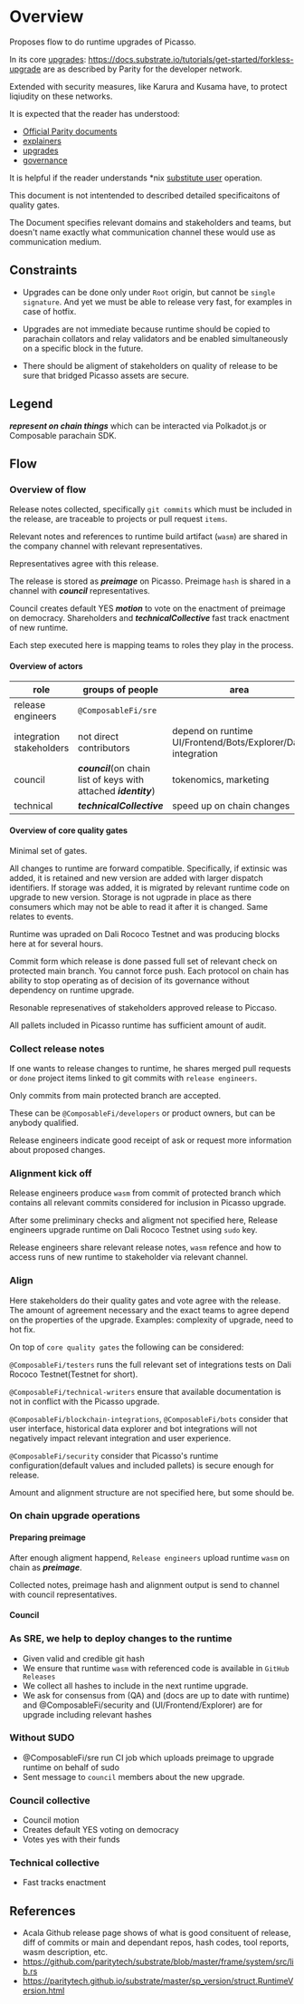 # Overview

Proposes flow to do runtime upgrades of Picasso. 

In its core [upgrades]: https://docs.substrate.io/tutorials/get-started/forkless-upgrade are as described by Parity for the developer network.

Extended with security measures, like Karura and Kusama have, to protect liqiudity on these networks.

It is expected that the reader has understood: 
- [Official Parity documents](https://docs.substrate.io/)
- [explainers](https://www.youtube.com/playlist?list=PLOyWqupZ-WGuAuS00rK-pebTMAOxW41W8)
- [upgrades](https://docs.substrate.io/tutorials/get-started/forkless-upgrade)
- [governance](../doc/governance.md)

It is helpful if the reader understands *nix [substitute user](https://en.wikipedia.org/wiki/Sudo) operation. 

This document is not intentended to described detailed specificaitons of quality gates.

The Document specifies relevant domains and stakeholders and teams, but doesn't name exactly what communication channel these would use as communication medium.

## Constraints

- Upgrades can be done only under `Root` origin, but cannot be `single signature`. And yet we must be able to release very fast, for examples in case of hotfix.

- Upgrades are not immediate because runtime should be copied to parachain collators and relay validators and be enabled simultaneously on a specific block in the future.

- There should be aligment of stakeholders on quality of release to be sure that bridged Picasso assets are secure. 


## Legend

***represent on chain things*** which can be interacted via Polkadot.js or Composable parachain SDK.

## Flow

### Overview of flow

Release notes collected, specifically `git commits` which must be included in the release, are traceable to projects or pull request `items`.

Relevant notes and references to runtime build artifact (`wasm`) are shared in the company channel with relevant representatives.

Representatives agree with this release.

The release is stored as ***preimage*** on Picasso. Preimage `hash` is shared in a channel with ***council*** representatives.

Council creates default YES ***motion*** to vote on the enactment of preimage on democracy. Shareholders and ***technicalCollective*** fast track enactment of new runtime.

Each step executed here is mapping teams to roles they play in the process.

#### Overview of actors

| role | groups of people| area |  
|-----------------|-----|-----|
| release engineers | `@ComposableFi/sre`| | 
| integration stakeholders| not direct contributors | depend on runtime UI/Frontend/Bots/Explorer/Data integration |
| council |   ***council***(on chain list of keys with attached ***identity***) | tokenomics, marketing |
| technical| ***technicalCollective*** | speed up on chain changes | 

#### Overview of core quality gates 

Minimal set of gates.

All changes to runtime are forward compatible.
Specifically, if extinsic was added, it is retained and new version are added with larger dispatch identifiers.
If storage was added, it is migrated by relevant runtime code on upgrade to new version. Storage is not ugprade in place as there consumers which may not be able to read it after it is changed. Same relates to events.

Runtime was upraded on Dali Rococo Testnet and was producing blocks here at for several hours.

Commit form which release is done passed full set of relevant check on protected main branch. 
You cannot force push. 
Each protocol on chain has ability to stop operating as of decision of its governance without dependency on runtime upgrade.

Resonable represenatives of stakeholders approved release to Piccaso.

All pallets included in Picasso runtime has sufficient amount of audit.

### Collect release notes

If one wants to release changes to runtime, he shares merged pull requests or `done` project items linked to git commits with `release engineers`.

Only commits from main protected branch are accepted.

These can be `@ComposableFi/developers` or product owners, but can be anybody qualified.

Release engineers indicate good receipt of ask or request more information about proposed changes. 

### Alignment kick off

Release engineers produce `wasm` from commit of protected branch which contains all relevant commits considered for inclusion in Picasso upgrade.

After some preliminary checks and aligment not specified here, Release engineers upgrade runtime on Dali Rococo Testnet using `sudo` key. 

Release engineers share relevant release notes, `wasm` refence and how to access runs of new runtime to stakeholder via relevant channel.

### Align

Here stakeholders do their quality gates and vote agree with the release. 
The amount of agreement necessary and the exact teams to agree depend on the properties of the upgrade. 
Examples: complexity of upgrade, need to hot fix.

On top of `core quality gates` the following can be considered:

`@ComposableFi/testers` runs the full relevant set of integrations tests on Dali Rococo Testnet(Testnet for short).

`@ComposableFi/technical-writers` ensure that available documentation is not in conflict with the Picasso upgrade.

`@ComposableFi/blockchain-integrations`, `@ComposableFi/bots` consider that user interface, historical data explorer and bot integrations will not negatively impact relevant integration and user experience.

`@ComposableFi/security` consider that Picasso's runtime configuration(default values and included pallets) is secure enough for release. 

Amount and alignment structure are not specified here, but some should be.


### On chain upgrade operations


#### Preparing preimage

After enough aligment happend, `Release engineers` upload runtime `wasm` on chain as ***preimage***.

Collected notes, preimage hash and alignment output is send to channel with council representatives. 

#### Council 




### As SRE, we help to deploy changes to the runtime

- Given valid and credible git hash
- We ensure that runtime `wasm` with referenced code is available in `GitHub Releases`
- We collect all hashes to include in the next runtime upgrade.
- We ask for consensus from  (QA) and  (docs are up to date with runtime) and @ComposableFi/security and (UI/Frontend/Explorer) are for upgrade including relevant hashes

### Without SUDO

- @ComposableFi/sre run CI job which uploads preimage to upgrade runtime on behalf of sudo
- Sent message to `council` members about the new upgrade.

### Council collective

- Council motion
- Creates default YES voting on democracy
- Votes yes with their funds

### Technical collective

- Fast tracks enactment

## References

- Acala Github release page shows of what is good consituent of release, diff of commits or main and dependant repos, hash codes, tool reports, wasm description, etc.
- <https://github.com/paritytech/substrate/blob/master/frame/system/src/lib.rs>
- <https://paritytech.github.io/substrate/master/sp_version/struct.RuntimeVersion.html>

[explainers]:https://www.youtube.com/playlist?list=PLOyWqupZ-WGuAuS00rK-pebTMAOxW41W8
[governance]:../doc/governance.md
[upgrades]: https://docs.substrate.io/tutorials/get-started/forkless-upgrade
[substitue user]:https://en.wikipedia.org/wiki/Sudo

